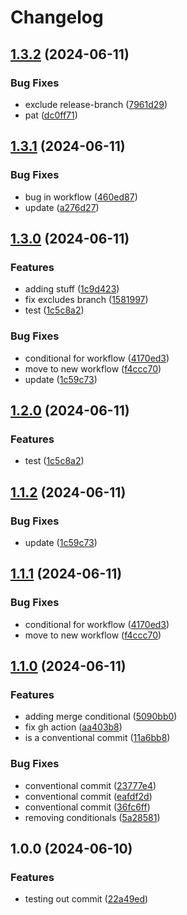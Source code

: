 # Changelog

## [1.3.2](https://github.com/philiplee13/pocs/compare/v1.3.1...v1.3.2) (2024-06-11)


### Bug Fixes

* exclude release-branch ([7961d29](https://github.com/philiplee13/pocs/commit/7961d2939f4766ffdb1d7f4dfafb80f2873ea782))
* pat ([dc0ff71](https://github.com/philiplee13/pocs/commit/dc0ff719776a01b32cc465f77f77393be909326b))

## [1.3.1](https://github.com/philiplee13/pocs/compare/v1.3.0...v1.3.1) (2024-06-11)


### Bug Fixes

* bug in workflow ([460ed87](https://github.com/philiplee13/pocs/commit/460ed87093e31f4b796f1fe9a411c9279053601c))
* update ([a276d27](https://github.com/philiplee13/pocs/commit/a276d27de8f64a388e00e959c51920904dc76f15))

## [1.3.0](https://github.com/philiplee13/pocs/compare/v1.2.0...v1.3.0) (2024-06-11)


### Features

* adding stuff ([1c9d423](https://github.com/philiplee13/pocs/commit/1c9d4232ca13ea489b3bb119321a4756e6351f90))
* fix excludes branch ([1581997](https://github.com/philiplee13/pocs/commit/15819973bd50221a9c0721516b218a5f8b2c64fb))
* test ([1c5c8a2](https://github.com/philiplee13/pocs/commit/1c5c8a2c0a6f1f70dd475fa6bcd8b142b292131c))


### Bug Fixes

* conditional for workflow ([4170ed3](https://github.com/philiplee13/pocs/commit/4170ed38f3c8c0bbe0ad079316bafd0286947d93))
* move to new workflow ([f4ccc70](https://github.com/philiplee13/pocs/commit/f4ccc70168fc5520249ac99185ab5bdb08203bd2))
* update ([1c59c73](https://github.com/philiplee13/pocs/commit/1c59c7323b1a8e63200051c70f3e8173ca88e0e9))

## [1.2.0](https://github.com/philiplee13/pocs/compare/v1.1.2...v1.2.0) (2024-06-11)


### Features

* test ([1c5c8a2](https://github.com/philiplee13/pocs/commit/1c5c8a2c0a6f1f70dd475fa6bcd8b142b292131c))

## [1.1.2](https://github.com/philiplee13/pocs/compare/v1.1.1...v1.1.2) (2024-06-11)


### Bug Fixes

* update ([1c59c73](https://github.com/philiplee13/pocs/commit/1c59c7323b1a8e63200051c70f3e8173ca88e0e9))

## [1.1.1](https://github.com/philiplee13/pocs/compare/v1.1.0...v1.1.1) (2024-06-11)


### Bug Fixes

* conditional for workflow ([4170ed3](https://github.com/philiplee13/pocs/commit/4170ed38f3c8c0bbe0ad079316bafd0286947d93))
* move to new workflow ([f4ccc70](https://github.com/philiplee13/pocs/commit/f4ccc70168fc5520249ac99185ab5bdb08203bd2))

## [1.1.0](https://github.com/philiplee13/pocs/compare/v1.0.0...v1.1.0) (2024-06-11)


### Features

* adding merge conditional ([5090bb0](https://github.com/philiplee13/pocs/commit/5090bb0d4f2a1a724d0dafbf23d71256c09f41bb))
* fix gh action ([aa403b8](https://github.com/philiplee13/pocs/commit/aa403b8717d698a7d860579123e267cbe8b2583f))
* is a conventional commit ([11a6bb8](https://github.com/philiplee13/pocs/commit/11a6bb86d9e5b9129083e053d3274c03fc0b47ea))


### Bug Fixes

* conventional commit ([23777e4](https://github.com/philiplee13/pocs/commit/23777e413dbb0bd38d732574f007df338d83f7c7))
* conventional commit ([eafdf2d](https://github.com/philiplee13/pocs/commit/eafdf2dd6fdf60cbc239a927d2d7ebbd4060304f))
* conventional commit ([36fc6ff](https://github.com/philiplee13/pocs/commit/36fc6ffcd09c073e96d3623abebe11017866a66b))
* removing conditionals ([5a28581](https://github.com/philiplee13/pocs/commit/5a2858190af27143e4a1e72572d82fd7478e0430))

## 1.0.0 (2024-06-10)


### Features

* testing out commit ([22a49ed](https://github.com/philiplee13/pocs/commit/22a49eda1545e5a7951616bd4d28df8a70f72b99))
